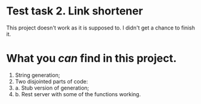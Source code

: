 # Test task 2. Link shortener

This project doesn't work as it is supposed to. I didn't get a chance to finish it.

# What you *can* find in this project.

1. String generation;
2. Two disjointed parts of code:
3. a. Stub version of generation;
4. b. Rest server with some of the functions working.

